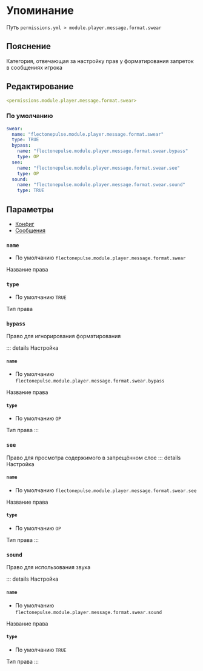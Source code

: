 # Упоминание
Путь `permissions.yml > module.player.message.format.swear`

## Пояснение
Категория, отвечающая за настройку прав у форматирования запреток в сообщениях игрока

## Редактирование
```yaml
<permissions.module.player.message.format.swear>
```

### По умолчанию
```yaml
swear:
  name: "flectonepulse.module.player.message.format.swear"
  type: TRUE
  bypass:
    name: "flectonepulse.module.player.message.format.swear.bypass"
    type: OP
  see:
    name: "flectonepulse.module.player.message.format.swear.see"
    type: OP
  sound:
    name: "flectonepulse.module.player.message.format.swear.sound"
    type: TRUE
```

## Параметры

- [Конфиг](/ru/config/module/player/message/format/swear/)
- [Сообщения](/ru/messages/ru_ru/module/player/message/format/swear/)

### `name`
- По умолчанию `flectonepulse.module.player.message.format.swear`

Название права

### `type`
- По умолчанию `TRUE`

Тип права

### `bypass`

Право для игнорирования форматирования

::: details Настройка
#### `name`
- По умолчанию `flectonepulse.module.player.message.format.swear.bypass`

Название права

#### `type`
- По умолчанию `OP`

Тип права
:::

### `see`

Право для просмотра содержимого в запрещённом слое
::: details Настройка
#### `name`
- По умолчанию `flectonepulse.module.player.message.format.swear.see`

Название права

#### `type`
- По умолчанию `OP`

Тип права
:::

### `sound`

Право для использования звука

::: details Настройка
#### `name`
- По умолчанию `flectonepulse.module.player.message.format.swear.sound`

Название права

#### `type`
- По умолчанию `TRUE`

Тип права
:::

<!--@include: @/ru/parts/permission.md-->

